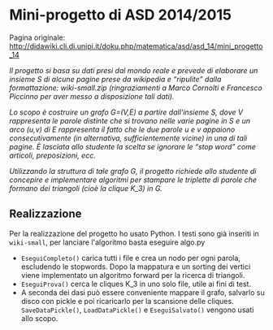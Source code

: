 # Mini-progetto di ASD 2014/2015

Pagina originale: http://didawiki.cli.di.unipi.it/doku.php/matematica/asd/asd_14/mini_progetto_14

*Il progetto si basa su dati presi dal mondo reale e prevede di elaborare un insieme S di alcune pagine prese da wikipedia e “ripulite” dalla formattazione: wiki-small.zip (ringraziamenti a Marco Cornolti e Francesco Piccinno per aver messo a disposizione tali dati).*

*Lo scopo è costruire un grafo G=(V,E) a partire dall'insieme S, dove V rappresenta le parole distinte che si trovano nelle varie pagine in S e un arco (u,v) di E rappresenta il fatto che le due parole u e v appaiono consecutivamente (in alternativa, sufficientemente vicine) in una di tali pagine. È lasciata allo studente la scelta se ignorare le “stop word” come articoli, preposizioni, ecc.*

*Utilizzando la struttura di tale grafo G, il progetto richiede allo studente di concepire e implementare algoritmi per stampare le triplette di parole che formano dei triangoli (cioè la clique K_3) in G.*

## Realizzazione

Per la realizzazione del progetto ho usato Python. I testi sono già inseriti in `wiki-small`, per lanciare l'algoritmo basta eseguire algo.py

* `EseguiCompleto()` carica tutti i file e crea un nodo per ogni parola, escludendo le stopwords. Dopo la mappatura e un sorting dei vertici viene implementato un algoritmo forward per la ricerca di triangoli.
* `EseguiProva()` cerca le cliques K_3 in uno solo file, utile ai fini di test.
* A seconda dei dasi può essere conveniente mappare il grafo, salvarlo su disco con pickle e poi ricaricarlo per la scansione delle cliques. `SaveDataPickle()`, `LoadDataPickle()` e `EseguiSalvato()` vengono usati allo scopo.
